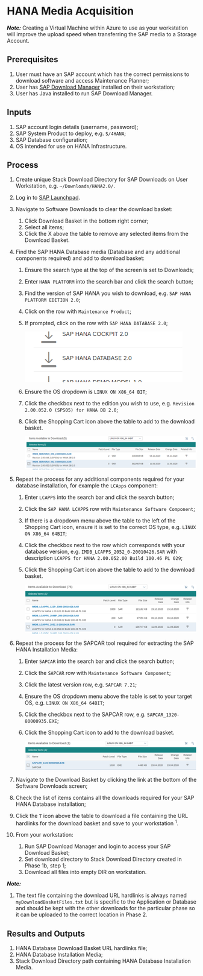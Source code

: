 # HANA Media Acquisition

**_Note:_** Creating a Virtual Machine within Azure to use as your workstation will improve the upload speed when transferring the SAP media to a Storage Account.

## Prerequisites

1. User must have an SAP account which has the correct permissions to download software and access Maintenance Planner;
1. User has [SAP Download Manager](https://softwaredownloads.sap.com/file/0030000001316872019) installed on their workstation;
1. User has Java installed to run SAP Download Manager.

## Inputs

1. SAP account login details (username, password);
1. SAP System Product to deploy, e.g. `S/4HANA`;
1. SAP Database configuration;
1. OS intended for use on HANA Infrastructure.

## Process

1. Create unique Stack Download Directory for SAP Downloads on User Workstation, e.g. `~/Downloads/HANA2.0/`.
1. Log in to [SAP Launchpad](https://launchpad.support.sap.com/#).
1. Navigate to Software Downloads to clear the download basket:
   1. Click Download Basket in the bottom right corner;
   1. Select all items;
   1. Click the X above the table to remove any selected items from the Download Basket.
1. Find the SAP HANA Database media (Database and any additional components required) and add to download basket:
   1. Ensure the search type at the top of the screen is set to Downloads;
   1. Enter `HANA PLATFORM` into the search bar and click the search button;
   1. Find the version of SAP HANA you wish to download, e.g. `SAP HANA PLATFORM EDITION 2.0`;
   1. Click on the row with `Maintenance Product`;
   1. If prompted, click on the row with `SAP HANA DATABASE 2.0`;

      ![SAP HANA Database 2.0](../images/sap-hana-database-2.0.png)

   1. Ensure the OS dropdown is `LINUX ON X86_64 BIT`;
   1. Click the checkbox next to the edition you wish to use, e.g. `Revision 2.00.052.0 (SPS05) for HANA DB 2.0`;
   1. Click the Shopping Cart icon above the table to add to the download basket.

      ![SAP IMDB Server](../images/sap-imdb-server20.png)

1. Repeat the process for any additional components required for your database installation, for example the `LCApps` component:
   1. Enter `LCAPPS` into the search bar and click the search button;
   1. Click the `SAP HANA LCAPPS` row with `Maintenance Software Component`;
   1. If there is a dropdown menu above the table to the left of the Shopping Cart icon, ensure it is set to the correct OS type, e.g. `LINUX ON X86_64 64BIT`;
   1. Click the checkbox next to the row which corresponds with your database version, e.g. `IMDB_LCAPPS_2052_0-20010426.SAR` with description `LCAPPS for HANA 2.00.052.00 Build 100.46 PL 029`;
   1. Click the Shopping Cart icon above the table to add to the download basket.

      ![Example latest SAPCAR](../images/sap-lcapps.png)

1. Repeat the process for the SAPCAR tool required for extracting the SAP HANA Installation Media:
   1. Enter `SAPCAR` into the search bar and click the search button;
   1. Click the `SAPCAR` row with `Maintenance Software Component`;
   1. Click the latest version row, e.g. `SAPCAR 7.21`;
   1. Ensure the OS dropdown menu above the table is set to your target OS, e.g. `LINUX ON X86_64 64BIT`;
   1. Click the checkbox next to the SAPCAR row, e.g. `SAPCAR_1320-80000935.EXE`;
   1. Click the Shopping Cart icon to add to the download basket.

      ![Example latest SAPCAR](../images/sap-sapcar.png)

1. Navigate to the Download Basket by clicking the link at the bottom of the Software Downloads screen;
1. Check the list of items contains all the downloads required for your SAP HANA Database installation;
1. Click the `T` icon above the table to download a file containing the URL hardlinks for the download basket and save to your workstation <sup>1</sup>.
1. From your workstation:
   1. Run SAP Download Manager and login to access your SAP Download Basket;
   1. Set download directory to Stack Download Directory created in Phase 1b, step 1;
   1. Download all files into empty DIR on workstation.

**_Note:_**

1. The text file containing the download URL hardlinks is always named `myDownloadBasketFiles.txt` but is specific to the Application or Database and should be kept with the other downloads for the particular phase so it can be uploaded to the correct location in Phase 2.

## Results and Outputs

1. HANA Database Download Basket URL hardlinks file;
1. HANA Database Installation Media;
1. Stack Download Directory path containing HANA Database Installation Media.
